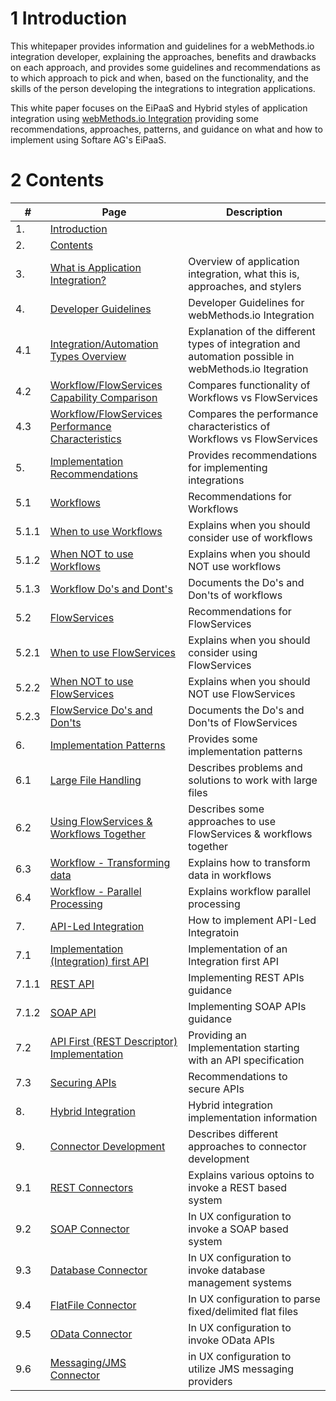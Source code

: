 # 1 Introduction

This whitepaper provides information and guidelines for a webMethods.io integration developer, explaining the approaches, benefits and drawbacks on each approach, and provides some guidelines and recommendations as to which approach to pick and when, based on the functionality, and the skills of the person developing the integrations to integration applications.

This white paper focuses on the EiPaaS and Hybrid styles of application integration using [webMethods.io Integration](https://www.softwareag.com/en_corporate/platform/integration-apis/api-integration-platform.html) providing some recommendations, approaches, patterns, and guidance on what and how to implement using Softare AG's EiPaaS.

# 2 Contents

| #     | Page                                                                                                | Description                                                                                           |
| ----- | --------------------------------------------------------------------------------------------------- | ----------------------------------------------------------------------------------------------------- |
| 1.    | [Introduction](#1-introduction)                                                                        |                                                                                                       |
| 2.    | [Contents](#2-contents)                                                                                |                                                                                                       |
| 3.    | [What is Application Integration?](3-what-is-application-integration.md)        | Overview of application integration, what this is, approaches, and stylers                            |
| 4.    | [Developer Guidelines](4-developer-guidelines.md)                               | Developer Guidelines for webMethods.io Integration                                                    |
| 4.1   | [Integration/Automation Types Overview](4-developer-guidelines.md)              | Explanation of the different types of integration and automation possible in webMethods.io Itegration |
| 4.2   | [Workflow/FlowServices Capability Comparison](4-developer-guidelines.md)        | Compares functionality of Workflows vs FlowServices                                                   |
| 4.3   | [Workflow/FlowServices Performance Characteristics](4-developer-guidelines.md)  | Compares the performance characteristics of Workflows vs FlowServices                                 |
| 5.    | [Implementation Recommendations](5-implementation-recommendations.md)           | Provides recommendations for implementing integrations                                                |
| 5.1   | [Workflows](5-implementation-recommendations.md)                                | Recommendations for Workflows                                                                         |
| 5.1.1 | [When to use Workflows](5-implementation-recommendations.md)                    | Explains when you should consider use of workflows                                                    |
| 5.1.2 | [When NOT to use Workflows](5-implementation-recommendations.md)                | Explains when you should NOT use workflows                                                            |
| 5.1.3 | [Workflow Do&#39;s and Dont&#39;s](5-implementation-recommendations.md)         | Documents the Do's and Don'ts of workflows                                                            |
| 5.2   | [FlowServices](5-implementation-recommendations.md)                             | Recommendations for FlowServices                                                                      |
| 5.2.1 | [When to use FlowServices](5-implementation-recommendations.md)                 | Explains when you should consider using FlowServices                                                  |
| 5.2.2 | [When NOT to use FlowServices](5-implementation-recommendations.md)             | Explains when you should NOT use FlowServices                                                         |
| 5.2.3 | [FlowService Do&#39;s and Don&#39;ts](5-implementation-recommendations.md)      | Documents the Do's and Don'ts of FlowServices                                                         |
| 6.    | [Implementation Patterns](6-implementation-patterns.md#6)                       | Provides some implementation patterns                                                                 |
| 6.1   | [Large File Handling](6-implementation-patterns.md#6.1)                         | Describes problems and solutions to work with large files                                             |
| 6.2   | [Using FlowServices &amp; Workflows Together](6-implementation-patterns.md#6.2) | Describes some approaches to use FlowServices & workflows together                                    |
| 6.3   | [Workflow - Transforming data](6-implementation-patterns.md#6.3)                | Explains how to transform data in workflows                                                           |
| 6.4   | [Workflow - Parallel Processing](6-implementation-patterns.md#6.4)              | Explains workflow parallel processing                                                                 |
| 7.    | [API-Led Integration](7-API-led-integration.md#7)                               | How to implement API-Led Integratoin                                                                  |
| 7.1   | [Implementation (Integration) first API](7-API-led-integration.md#7.1)          | Implementation of an Integration first API                                                            |
| 7.1.1 | [REST API](7-API-led-integration.md#7.1.1)                                      | Implementing REST APIs guidance                                                                       |
| 7.1.2 | [SOAP API](7-API-led-integration.md#7.1.2)                                      | Implementing SOAP APIs guidance                                                                       |
| 7.2   | [API First (REST Descriptor) Implementation](7-API-led-integration.md#7.2)      | Providing an Implementation starting with an API specification                                        |
| 7.3   | [Securing APIs](7-API-led-integration.md#7.3)                                   | Recommendations to secure APIs                                                                        |
| 8.    | [Hybrid Integration](8-hybrid-integration.md)                                   | Hybrid integration implementation information                                                         |
| 9.    | [Connector Development](9-connector-development.md)                             | Describes different approaches to connector development                                               |
| 9.1   | [REST Connectors](9-connector-development.md#9.1)                               | Explains various optoins to invoke a REST based system                                                |
| 9.2   | [SOAP Connector](9-connector-development.md#9.2)                                | In UX configuration to invoke a SOAP based system                                                     |
| 9.3   | [Database Connector](9-connector-development.md#9.3)                            | In UX configuration to invoke database management systems                                             |
| 9.4   | [FlatFile Connector](9-connector-development.md#9.4)                            | In UX configuration to parse fixed/delimited flat files                                               |
| 9.5   | [OData Connector](9-connector-development.md#9.5)                               | In UX configuration to invoke OData APIs                                                              |
| 9.6   | [Messaging/JMS Connector](9-connector-development.md#9.6)                       | in UX configuration to utilize JMS messaging providers                                                |
